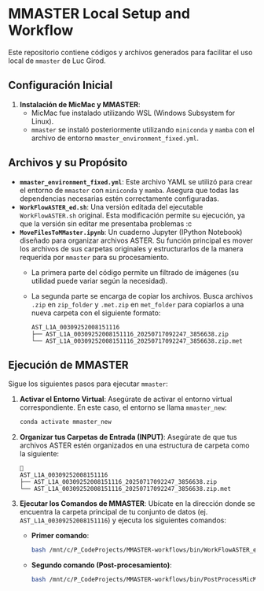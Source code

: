 # MMASTER Local Setup and Workflow

Este repositorio contiene códigos y archivos generados para facilitar el uso local de `mmaster` de Luc Girod.

## Configuración Inicial

1.  **Instalación de MicMac y MMASTER**:
      * MicMac fue instalado utilizando WSL (Windows Subsystem for Linux).
      * `mmaster` se instaló posteriormente utilizando `miniconda` y `mamba` con el archivo de entorno `mmaster_environment_fixed.yml`.

## Archivos y su Propósito

  * **`mmaster_environment_fixed.yml`**: Este archivo YAML se utilizó para crear el entorno de `mmaster` con `miniconda` y `mamba`. Asegura que todas las dependencias necesarias estén correctamente configuradas.
  * **`WorkFlowASTER_ed.sh`**: Una versión editada del ejecutable `WorkFlowASTER.sh` original. Esta modificación permite su ejecución, ya que la versión sin editar me presentaba problemas :c
  * **`MoveFilesToMMaster.ipynb`**: Un cuaderno Jupyter (IPython Notebook) diseñado para organizar archivos ASTER. Su función principal es mover los archivos de sus carpetas originales y estructurarlos de la manera requerida por `mmaster` para su procesamiento.
      * La primera parte del código permite un filtrado de imágenes (su utilidad puede variar según la necesidad).

      * La segunda parte se encarga de copiar los archivos. Busca archivos `.zip` en `zip_folder` y `.met.zip` en `met_folder` para copiarlos a una nueva carpeta con el siguiente formato:

        ```
        AST_L1A_00309252008151116
        ├── AST_L1A_00309252008151116_20250717092247_3856638.zip
        └── AST_L1A_00309252008151116_20250717092247_3856638.zip.met
        ```

## Ejecución de MMASTER

Sigue los siguientes pasos para ejecutar `mmaster`:

1.  **Activar el Entorno Virtual**:
    Asegúrate de activar el entorno virtual correspondiente. En este caso, el entorno se llama `mmaster_new`:

    ```bash
    conda activate mmaster_new
    ```

2.  **Organizar tus Carpetas de Entrada (INPUT)**:
    Asegúrate de que tus archivos ASTER estén organizados en una estructura de carpeta como la siguiente:

    ```
    📁
    AST_L1A_00309252008151116
    ├── AST_L1A_00309252008151116_20250717092247_3856638.zip
    └── AST_L1A_00309252008151116_20250717092247_3856638.zip.met
    ```

3.  **Ejecutar los Comandos de MMASTER**:
    Ubícate en la dirección donde se encuentra la carpeta principal de tu conjunto de datos (ej. `AST_L1A_00309252008151116`) y ejecuta los siguientes comandos:

      * **Primer comando**:

        ```bash
        bash /mnt/c/P_CodeProjects/MMASTER-workflows/bin/WorkFlowASTER_ed.sh -s AST_L1A_00311012024141808 -z "18 +south" -a -i 2
        ```

      * **Segundo comando (Post-procesamiento)**:

        ```bash
        bash /mnt/c/P_CodeProjects/MMASTER-workflows/bin/PostProcessMicMac.sh -d AST_L1A_00309252008151116 -z "18 +south”
        ```